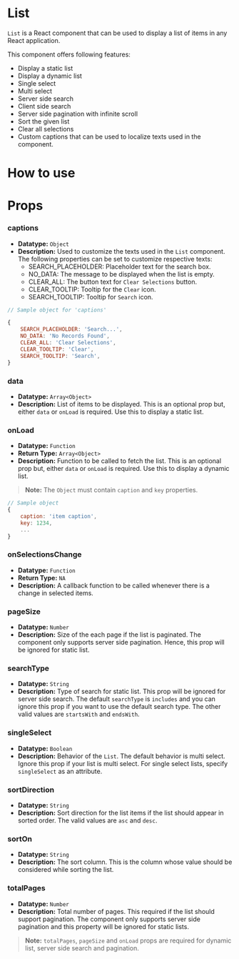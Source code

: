 # List

`List` is a React component that can be used to display a list of items in any React application.

This component offers following features:

- Display a static list
- Display a dynamic list
- Single select
- Multi select
- Server side search
- Client side search
- Server side pagination with infinite scroll
- Sort the given list
- Clear all selections
- Custom captions that can be used to localize texts used in the component.

# How to use

# Props

### **captions**

- **Datatype:** `Object`
- **Description:** Used to customize the texts used in the `List` component. The following properties can be set to customize respective texts:
  - SEARCH_PLACEHOLDER: Placeholder text for the search box.
  - NO_DATA: The message to be displayed when the list is empty.
  - CLEAR_ALL: The button text for `Clear Selections` button.
  - CLEAR_TOOLTIP: Tooltip for the `Clear` icon.
  - SEARCH_TOOLTIP: Tooltip for `Search` icon.

```javascript
// Sample object for 'captions'

{
    SEARCH_PLACEHOLDER: 'Search...',
    NO_DATA: 'No Records Found',
    CLEAR_ALL: 'Clear Selections',
    CLEAR_TOOLTIP: 'Clear',
    SEARCH_TOOLTIP: 'Search',
}
```

### **data**

- **Datatype:** `Array<Object>`
- **Description:** List of items to be displayed. This is an optional prop but, either `data` or `onLoad` is required. Use this to display a static list.

### **onLoad**

- **Datatype:** `Function`
- **Return Type:** `Array<Object>`
- **Description:** Function to be called to fetch the list. This is an optional prop but, either `data` or `onLoad` is required. Use this to display a dynamic list.

> **Note:** The `Object` must contain `caption` and `key` properties.

```javascript
// Sample object
{
    caption: 'item caption',
    key: 1234,
    ...
}
```

### **onSelectionsChange**

- **Datatype:** `Function`
- **Return Type:** `NA`
- **Description:** A callback function to be called whenever there is a change in selected items.

### **pageSize**

- **Datatype:** `Number`
- **Description:** Size of the each page if the list is paginated. The component only supports server side pagination. Hence, this prop will be ignored for static list.

### **searchType**

- **Datatype:** `String`
- **Description:** Type of search for static list. This prop will be ignored for server side search. The default `searchType` is `includes` and you can ignore this prop if you want to use the default search type. The other valid values are `startsWith` and `endsWith`.

### **singleSelect**

- **Datatype:** `Boolean`
- **Description:** Behavior of the `List`. The default behavior is multi select. Ignore this prop if your list is multi select. For single select lists, specify `singleSelect` as an attribute.

### **sortDirection**

- **Datatype:** `String`
- **Description:** Sort direction for the list items if the list should appear in sorted order. The valid values are `asc` and `desc`.

### **sortOn**

- **Datatype:** `String`
- **Description:** The sort column. This is the column whose value should be considered while sorting the list.

### **totalPages**

- **Datatype:** `Number`
- **Description:** Total number of pages. This required if the list should support pagination. The component only supports server side pagination and this property will be ignored for static lists.

> **Note:** `totalPages`, `pageSize` and `onLoad` props are required for dynamic list, server side search and pagination.
